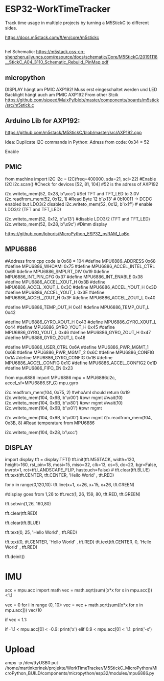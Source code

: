 # ESP32-WorkTimeTracker
Track time usage in multiple projects by turning a M5StickC to different sides.

https://docs.m5stack.com/#/en/core/m5stickc

##
hel Schematic:
https://m5stack.oss-cn-shenzhen.aliyuncs.com/resource/docs/schematic/Core/M5StickC/20191118__StickC_A04_3110_Schematic_Rebuild_PinMap.pdf

## micropython
DISPLAY hängt am PMIC AXP192! Muss erst eingeschaltet werden und LED Backlight hängt auch am PMIC AXP192
From other Stcik https://github.com/sipeed/MaixPy/blob/master/components/boards/m5stick/src/m5stick.c

## Arduino Lib for AXP192:
https://github.com/m5stack/M5StickC/blob/master/src/AXP192.cpp


Idea: Duplicate I2C commands in Python:
Adress from code: 0x34 = 52

Enable
## PMIC
from machine import I2C
i2c = I2C(freq=400000, sda=21, scl=22) #Enable I2C
i2c.scan()  #Check for devices
    [52, 81, 104] #52 is the adress of AXP192

i2c.writeto_mem(52, 0x28, b'\xcc') #Set TFT and TFT_LED to 3.0V
i2c.readfrom_mem(52, 0x12, 1) #Read Byte 12
    b'\x13' # 0b10011 -> DCDC enabled but LDO3/2 disabled
i2c.writeto_mem(52, 0x12, b'\x1f') # enable LDO3/2 (TFT and TFT_LED)
   
i2c.writeto_mem(52, 0x12, b'\x13') #disable LDO3/2 (TFT and TFT_LED)
i2c.writeto_mem(52, 0x28, b'\x9c') #Dimm display


https://github.com/loboris/MicroPython_ESP32_psRAM_LoBo

## MPU6886
#Address from cpp code is 0x68 = 104
#define MPU6886_ADDRESS           0x68 
#define MPU6886_WHOAMI            0x75
#define MPU6886_ACCEL_INTEL_CTRL  0x69
#define MPU6886_SMPLRT_DIV        0x19
#define MPU6886_INT_PIN_CFG       0x37
#define MPU6886_INT_ENABLE        0x38
#define MPU6886_ACCEL_XOUT_H      0x3B
#define MPU6886_ACCEL_XOUT_L      0x3C
#define MPU6886_ACCEL_YOUT_H      0x3D
#define MPU6886_ACCEL_YOUT_L      0x3E
#define MPU6886_ACCEL_ZOUT_H      0x3F
#define MPU6886_ACCEL_ZOUT_L      0x40

#define MPU6886_TEMP_OUT_H        0x41
#define MPU6886_TEMP_OUT_L        0x42

#define MPU6886_GYRO_XOUT_H       0x43
#define MPU6886_GYRO_XOUT_L       0x44
#define MPU6886_GYRO_YOUT_H       0x45
#define MPU6886_GYRO_YOUT_L       0x46
#define MPU6886_GYRO_ZOUT_H       0x47
#define MPU6886_GYRO_ZOUT_L       0x48

#define MPU6886_USER_CTRL         0x6A
#define MPU6886_PWR_MGMT_1        0x6B
#define MPU6886_PWR_MGMT_2        0x6C
#define MPU6886_CONFIG            0x1A
#define MPU6886_GYRO_CONFIG       0x1B
#define MPU6886_ACCEL_CONFIG      0x1C
#define MPU6886_ACCEL_CONFIG2     0x1D
#define MPU6886_FIFO_EN           0x23

from mpu6886 import MPU6886
mpu = MPU6886(i2c, accel_sf=MPU6886.SF_G)
mpu.gyro


i2c.readfrom_mem(104, 0x75, 2) #whoAmI should return 0x19
i2c.writeto_mem(104, 0x6B, b'\x00') #pwr mgmt
#wait(10)
i2c.writeto_mem(104, 0x6B, b'\x80') #pwr mgmt
#wait(10)
i2c.writeto_mem(104, 0x6B, b'\x01') #pwr mgmt

i2c.writeto_mem(104, 0x6B, b'\x00') #pwr mgmt
i2c.readfrom_mem(104, 0x3B, 8) #Read temperature from MPU6886



i2c.writeto_mem(104, 0x28, b'\xcc')


## DISPLAY
import display
tft = display.TFT()
tft.init(tft.M5STACK, width=120, height=160, rst_pin=18, mosi=15, miso=32, clk=13, cs=5, dc=23, bgr=False, invrot=1, rot=tft.LANDSCAPE_FLIP, hastouch=False) #
tft.clear(tft.BLUE)
tft.text(tft.CENTER, tft.CENTER, 'Hello World' , tft.RED)


for x in range(0,120,10):
    tft.line(x+1, x+26, x+15, x+26, tft.GREEN)

#display goes from 1,26 to 
tft.rect(1, 26, 159, 80, tft.RED, tft.GREEN)


tft.setwin(1,26, 160,80)
 
tft.clear(tft.RED)

tft.clear(tft.BLUE)

 
tft.text(0, 25, 'Hello World' , tft.RED)

tft.text(0, tft.CENTER, 'Hello World' , tft.RED)
tft.text(tft.CENTER, 0, 'Hello World' , tft.RED)

tft.deinit()

# IMU
acc = mpu.acc
import math
vec = math.sqrt(sum([x*x for x in mpu.acc])) <1.1

vec = 0
for i in range (0, 10):
    vec = vec + math.sqrt(sum([x*x for x in mpu.acc]))
vec/10

if vec < 1.1:

if -1.1 < mpu.acc[0] < -0.9:
    print('x')
elif 0.9 < mpu.acc[0] < 1.1:
    print('-x')


# Upload 
ampy -p /dev/ttyUSB0 put /home/martinkorinek/projekte/WorkTimeTracker/M5StickC_MicroPython/MicroPython_BUILD/components/micropython/esp32/modules/mpu6886.py